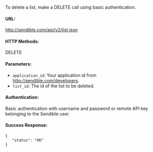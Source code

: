 To delete a list, make a DELETE call using basic authentication.

#### URL: ####
http://sendible.com/api/v2/list.json

#### HTTP Methods: ####
DELETE

#### Parameters: ####
  * `application_id`: Your application id from http://sendible.com/developers.
  * `list_id`: The id of the list to be deleted.

#### Authentication: ####
Basic authentication with username and password or remote API key belonging to the Sendible user.

#### Success Response: ####
```
{
   "status": "OK"
}
```